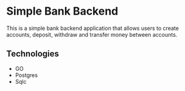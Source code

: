 # Simple Bank Backend

This is a simple bank backend application that allows users to create accounts, deposit, withdraw and transfer money between accounts.

## Technologies

- GO 
- Postgres
- Sqlc
